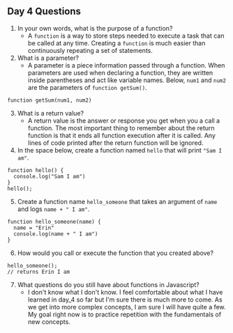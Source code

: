 ## Day 4 Questions

1. In your own words, what is the purpose of a function?
    * A `function` is a way to store steps needed to execute a task that can be called at any time.  Creating a `function` is much easier than continuously repeating a set of statements.
2. What is a parameter?
   * A parameter is a piece information passed through a function.  When parameters are used when declaring a function, they are written inside parentheses and act like variable names.  Below, `num1` and `num2` are the parameters of `function getSum()`.
```
function getSum(num1, num2)
```
3. What is a return value?
   * A return value is the answer or response you get when you a call a function.  The most important thing to remember about the return function is that it ends all function execution after it is called.  Any lines of code printed after the return function will be ignored.
4. In the space below, create a function named `hello` that will print `"Sam I am"`.
```
function hello() {
  console.log("Sam I am")
}
hello();
```
5. Create a function name `hello_someone` that takes an argument of `name` and logs `name + " I am"`.
```
function hello_someone(name) {
  name = "Erin"
  console.log(name + " I am")
}
```
6. How would you call or execute the function that you created above?
```
hello_someone();
// returns Erin I am
```
7. What questions do you still have about functions in Javascript?
   * I don't know what I don't know.  I feel comfortable about what I have learned in day_4 so far but I'm sure there is much more to come.  As we get into more complex concepts, I am sure I will have quite a few. My goal right now is to practice repetition with the fundamentals of new concepts.
